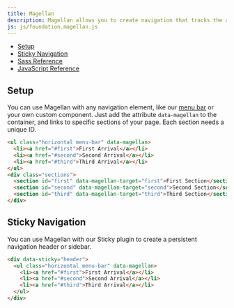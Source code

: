 ```yaml
---
title: Magellan
description: Magellan allows you to create navigation that tracks the active section of a page your user is in. Pair it with our Sticky plugin to create a fixed navigation element.
js: js/foundation.magellan.js
---
```


<nav data-magellan>
  <ul class="horizontal menu-bar">
    <li><a href="#setup">Setup</a></li>
    <li><a href="#sticky-navigation">Sticky Navigation</a></li>
    <li><a href="#sass-reference">Sass Reference</a></li>
    <li><a href="#javascript-reference">JavaScript Reference</a></li>
  </ul>
</nav>

## Setup

You can use Magellan with any navigation element, like our [menu bar](menu-bar.html) or your own custom component. Just add the attribute `data-magellan` to the container, and links to specific sections of your page. Each section needs a unique ID.

```html
<ul class="horizontal menu-bar" data-magellan>
  <li><a href="#first">First Arrival</a></li>
  <li><a href="#second">Second Arrival</a></li>
  <li><a href="#third">Third Arrival</a></li>
</ul>
<div class="sections">
  <section id="first" data-magellan-target="first">First Section</section>
  <section id="second" data-magellan-target="second">Second Section</section>
  <section id="third" data-magellan-target="third">Third Section</section>
</div>
```

## Sticky Navigation

You can use Magellan with our Sticky plugin to create a persistent navigation header or sidebar.

```html
<div data-sticky="header">
  <ul class="horizontal menu-bar" data-magellan>
    <li><a href="#first">First Arrival</a></li>
    <li><a href="#second">Second Arrival</a></li>
    <li><a href="#third">Third Arrival</a></li>
  </ul>
</div>
```
